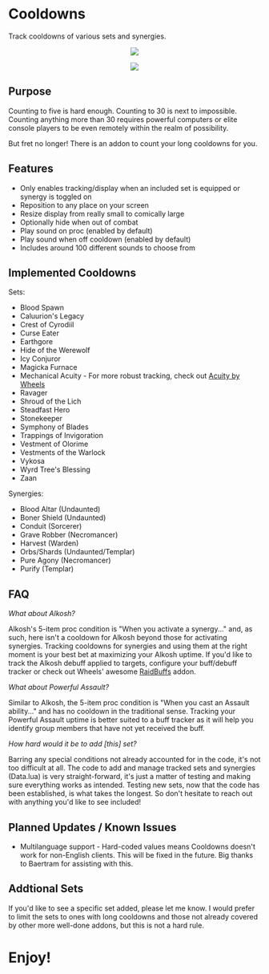 # Cooldowns

Track cooldowns of various sets and synergies.

<p align="center">
    <img src="https://github.com/inimicus/Cooldowns/blob/master/art/Cooldowns.png?raw=true"><br>
</p>

<p align="center">
    <img src="https://github.com/inimicus/Cooldowns/blob/master/art/Synergies.png?raw=true"><br>
</p>

## Purpose
Counting to five is hard enough. Counting to 30 is next to impossible. Counting
anything more than 30 requires powerful computers or elite console players to
be even remotely within the realm of possibility.

But fret no longer! There is an addon to count your long cooldowns for you.

## Features
- Only enables tracking/display when an included set is equipped or synergy is toggled on
- Reposition to any place on your screen
- Resize display from really small to comically large
- Optionally hide when out of combat
- Play sound on proc (enabled by default)
- Play sound when off cooldown (enabled by default)
- Includes around 100 different sounds to choose from

## Implemented Cooldowns
Sets:
- Blood Spawn
- Caluurion's Legacy
- Crest of Cyrodiil
- Curse Eater
- Earthgore
- Hide of the Werewolf
- Icy Conjuror
- Magicka Furnace
- Mechanical Acuity - For more robust tracking, check out [Acuity by Wheels](https://www.esoui.com/downloads/info1950-Acuity.html)
- Ravager
- Shroud of the Lich
- Steadfast Hero
- Stonekeeper
- Symphony of Blades
- Trappings of Invigoration
- Vestment of Olorime
- Vestments of the Warlock
- Vykosa
- Wyrd Tree's Blessing
- Zaan

Synergies:
- Blood Altar (Undaunted)
- Boner Shield (Undaunted)
- Conduit (Sorcerer)
- Grave Robber (Necromancer)
- Harvest (Warden)
- Orbs/Shards (Undaunted/Templar)
- Pure Agony (Necromancer)
- Purify (Templar)

## FAQ
_What about Alkosh?_

Alkosh's 5-item proc condition is "When you activate a synergy..." and, as such, here isn't a cooldown for Alkosh beyond those for activating synergies. Tracking cooldowns for synergies and using them at the right moment is your best bet at maximizing your Alkosh uptime. If you'd like to track the Alkosh debuff applied to targets, configure your buff/debuff tracker or check out Wheels' awesome [RaidBuffs](https://www.esoui.com/downloads/info1939-RaidBuffs.html) addon.

_What about Powerful Assault?_

Similar to Alkosh, the 5-item proc condition is "When you cast an Assault ability..." and has no cooldown in the traditional sense. Tracking your Powerful Assault uptime is better suited to a buff tracker as it will help you identify group members that have not yet received the buff.

_How hard would it be to add [this] set?_

Barring any special conditions not already accounted for in the code, it's not too difficult at all. The code to add and manage tracked sets and synergies (Data.lua) is very straight-forward, it's just a matter of testing and making sure everything works as intended. Testing new sets, now that the code has been established, is what takes the longest. So don't hesitate to reach out with anything you'd like to see included!

## Planned Updates / Known Issues
- Multilanguage support - Hard-coded values means Cooldowns doesn't work for non-English clients. This will be fixed in the future. Big thanks to Baertram for assisting with this.

## Addtional Sets
If you'd like to see a specific set added, please let me know. I would prefer to
limit the sets to ones with long cooldowns and those not already covered by other
more well-done addons, but this is not a hard rule.

# Enjoy!
